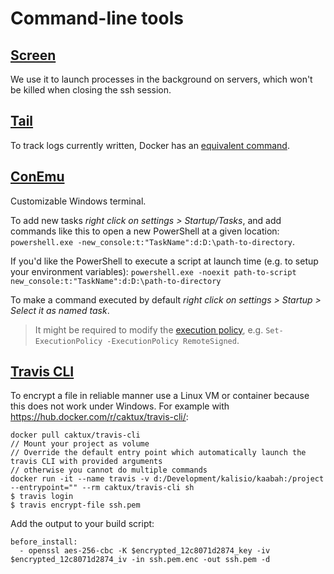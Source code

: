 # Command-line tools

## [Screen](https://doc.ubuntu-fr.org/screen)

We use it to launch processes in the background on servers, which won't be killed when closing the ssh session.

## [Tail](https://www.linode.com/docs/tools-reference/tools/view-and-follow-the-end-of-text-files-with-tail)

To track logs currently written, Docker has an [equivalent command](https://docs.docker.com/engine/reference/commandline/logs/).

## [ConEmu](https://github.com/Maximus5/ConEmu)

Customizable Windows terminal.

To add new tasks *right click on settings > Startup/Tasks*, and add commands like this to open a new PowerShell at a given location:
`powershell.exe -new_console:t:"TaskName":d:D:\path-to-directory`.

If you'd like the PowerShell to execute a script at launch time (e.g. to setup your environment variables): `powershell.exe -noexit path-to-script new_console:t:"TaskName":d:D:\path-to-directory`

To make a command executed by default *right click on settings > Startup > Select it as named task*.

> It might be required to modify the [execution policy](https://technet.microsoft.com/fr-FR/library/hh847748.aspx), e.g. `Set-ExecutionPolicy -ExecutionPolicy RemoteSigned`.

## [Travis CLI](https://github.com/travis-ci/travis.rb#installation)

To encrypt a file in reliable manner use a Linux VM or container because this does not work under Windows. For example with https://hub.docker.com/r/caktux/travis-cli/:
```
docker pull caktux/travis-cli
// Mount your project as volume
// Override the default entry point which automatically launch the travis CLI with provided arguments
// otherwise you cannot do multiple commands
docker run -it --name travis -v d:/Development/kalisio/kaabah:/project --entrypoint="" --rm caktux/travis-cli sh
$ travis login
$ travis encrypt-file ssh.pem
```

Add the output to your build script:
```
before_install:
  - openssl aes-256-cbc -K $encrypted_12c8071d2874_key -iv $encrypted_12c8071d2874_iv -in ssh.pem.enc -out ssh.pem -d
```
